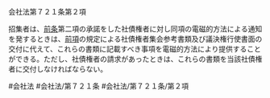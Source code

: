 会社法第７２１条第２項

招集者は、[前条](会社法＿＿＿＿第７２０条第１項)第二項の承諾をした社債権者に対し同項の電磁的方法による通知を発するときは、[前項](会社法＿＿＿＿第７２１条第１項)の規定による社債権者集会参考書類及び議決権行使書面の交付に代えて、これらの書類に記載すべき事項を電磁的方法により提供することができる。ただし、社債権者の請求があったときは、これらの書類を当該社債権者に交付しなければならない。

#会社法
#会社法/第７２１条
#会社法/第７２１条/第２項
